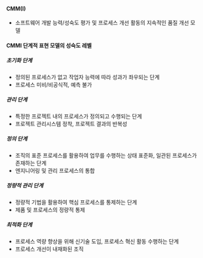 #### CMM(I)
- 소프트웨어 개발 능력/성숙도 평가 및 프로세스 개선 활동의 지속적인 품질 개선 모델
#### CMMI 단계적 표현 모델의 성숙도 레벨
##### 초기화 단계
- 정의된 프로세스가 없고 작업자 능력에 따라 성과가 좌우되는 단계
- 프로세스 미비/비공식적, 예측 불가
##### 관리 단계
- 특정한 프로젝트 내의 프로세스가 정의되고 수행되는 단계
- 프로젝트 관리시스템 정착, 프로젝트 결과의 반복성
##### 정의 단계
- 조직의 표준 프로세스를 활용하여 업무를 수행하는 상태 표준화, 일관된 프로세스가 존재하는 단계
- 엔지니어링 및 관리 프로세스의 통합
##### 정량적 관리 단계
- 정량적 기법을 활용하여 핵심 프로세스를 통제하는 단계
- 제품 및 프로세스의 정량적 통제
##### 최적화 단계
- 프로세스 역량 향상을 위해 신기술 도입, 프로세스 혁신 활동 수행하는 단계
- 프로세스 개선이 내재화된 조직